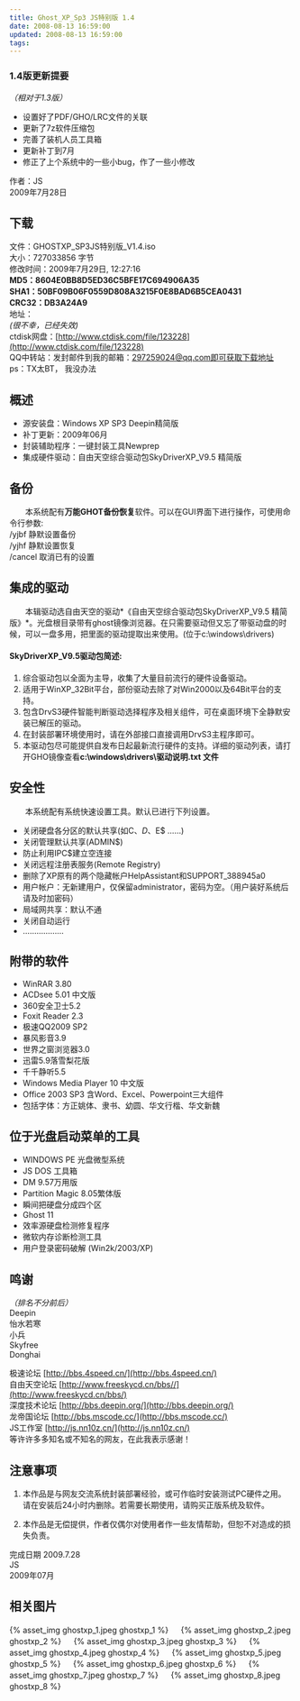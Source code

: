 ```yaml
---
title: Ghost_XP_Sp3 JS特别版 1.4
date: 2008-08-13 16:59:00
updated: 2008-08-13 16:59:00
tags:
---
```

### 1.4版更新提要

*（相对于1.3版）*

* 设置好了PDF/GHO/LRC文件的关联
* 更新了7z软件压缩包
* 完善了装机人员工具箱
* 更新补丁到7月
* 修正了上个系统中的一些小bug，作了一些小修改

作者：JS  
2009年7月28日


## 下载

文件：GHOSTXP_SP3JS特别版_V1.4.iso  
大小：727033856 字节  
修改时间：2009年7月29日, 12:27:16  
**MD5：8604E0BB8D5ED36C5BFE17C694906A35**  
**SHA1：50BF09B06F0559D808A3215F0E8BAD6B5CEA0431**  
**CRC32：DB3A24A9**  
地址：  
*(很不幸，已经失效)*   
ctdisk网盘：[http://www.ctdisk.com/file/123228](http://www.ctdisk.com/file/123228)  
QQ中转站：发封邮件到我的邮箱：297259024@qq.com即可获取下载地址  
ps：TX太BT， 我没办法

## 概述

- 源安装盘：Windows XP SP3 Deepin精简版
- 补丁更新：2009年06月
- 封装辅助程序：一键封装工具Newprep
- 集成硬件驱动：自由天空综合驱动包SkyDriverXP_V9.5 精简版

## 备份

　　本系统配有**万能GHOT备份恢复**软件。可以在GUI界面下进行操作，可使用命令行参数:  
/yjbf 静默设置备份  
/yjhf 静默设置恢复  
/cancel 取消已有的设置  

## 集成的驱动

　　本辑驱动选自由天空的驱动*《自由天空综合驱动包SkyDriverXP_V9.5 精简版》*。光盘根目录带有ghost镜像浏览器。在只需要驱动但又忘了带驱动盘的时候，可以一盘多用，把里面的驱动提取出来使用。(位于c:\windows\drivers)

#### SkyDriverXP_V9.5驱动包简述:
1. 综合驱动包以全面为主导，收集了大量目前流行的硬件设备驱动。
2. 适用于WinXP_32Bit平台，部份驱动去除了对Win2000以及64Bit平台的支持。
3. 包含DrvS3硬件智能判断驱动选择程序及相关组件，可在桌面环境下全静默安装已解压的驱动。
4. 在封装部署环境使用时，请在外部接口直接调用DrvS3主程序即可。 
5. 本驱动包尽可能提供自发布日起最新流行硬件的支持。详细的驱动列表，请打开GHO镜像查看**c:\windows\drivers\驱动说明.txt 文件**

## 安全性

　　本系统配有系统快速设置工具。默认已进行下列设置。

- 关闭硬盘各分区的默认共享(如C$、D$、E$ ……)
- 关闭管理默认共享(ADMIN$)
- 防止利用IPC$建立空连接
- 关闭远程注册表服务(Remote Registry)
- 删除了XP原有的两个隐藏帐户HelpAssistant和SUPPORT_388945a0
- 用户帐户：无新建用户，仅保留administrator，密码为空。（用户装好系统后请及时加密码）
- 局域网共享：默认不通
- 关闭自动运行
- ………………

## 附带的软件

- WinRAR 3.80
- ACDsee 5.01 中文版
- 360安全卫士5.2
- Foxit Reader 2.3
- 极速QQ2009 SP2
- 暴风影音3.9
- 世界之窗浏览器3.0
- 迅雷5.9落雪梨花版
- 千千静听5.5
- Windows Media Player 10 中文版
- Office 2003 SP3 含Word、Excel、Powerpoint三大组件
- 包括字体：方正姚体、隶书、幼圆、华文行楷、华文新魏

## 位于光盘启动菜单的工具

- WINDOWS PE 光盘微型系统
- JS DOS 工具箱
- DM 9.57万用版
- Partition Magic 8.05繁体版
- 瞬间把硬盘分成四个区
- Ghost 11
- 效率源硬盘检测修复程序
- 微软内存诊断检测工具
- 用户登录密码破解 (Win2k/2003/XP)

## 鸣谢

*（排名不分前后）*  
Deepin  
怡水若寒  
小兵  
Skyfree  
Donghai  

极速论坛 [http://bbs.4speed.cn/](http://bbs.4speed.cn/)  
自由天空论坛 [http://www.freeskycd.cn/bbs//](http://www.freeskycd.cn/bbs/)  
深度技术论坛 [http://bbs.deepin.org/](http://bbs.deepin.org/)   
龙帝国论坛 [http://bbs.mscode.cc/](http://bbs.mscode.cc/)   
JS工作室 [http://js.nn10z.cn/](http://js.nn10z.cn/)   
等许许多多知名或不知名的网友，在此我表示感谢！

## 注意事项

1. 本作品是与网友交流系统封装部署经验，或可作临时安装测试PC硬件之用。请在安装后24小时内删除。若需要长期使用，请购买正版系统及软件。

2. 本作品是无偿提供，作者仅偶尔对使用者作一些友情帮助，但恕不对造成的损失负责。


完成日期 2009.7.28  
JS  
2009年07月


## 相关图片


{% asset_img ghostxp_1.jpeg ghostxp_1 %}
　
{% asset_img ghostxp_2.jpeg ghostxp_2 %}
　
{% asset_img ghostxp_3.jpeg ghostxp_3 %}
　
{% asset_img ghostxp_4.jpeg ghostxp_4 %}
　
{% asset_img ghostxp_5.jpeg ghostxp_5 %}
　
{% asset_img ghostxp_6.jpeg ghostxp_6 %}
　
{% asset_img ghostxp_7.jpeg ghostxp_7 %}
　
{% asset_img ghostxp_8.jpeg ghostxp_8 %}
　